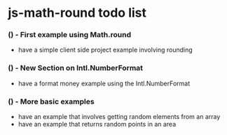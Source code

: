 # js-math-round todo list

### () - First example using Math.round
* have a simple client side project example involving rounding

### () - New Section on Intl.NumberFormat
* have a format money example using the Intl.NumberFormat

### () - More basic examples
* have an example that involves getting random elements from an array
* have an example that returns random points in an area